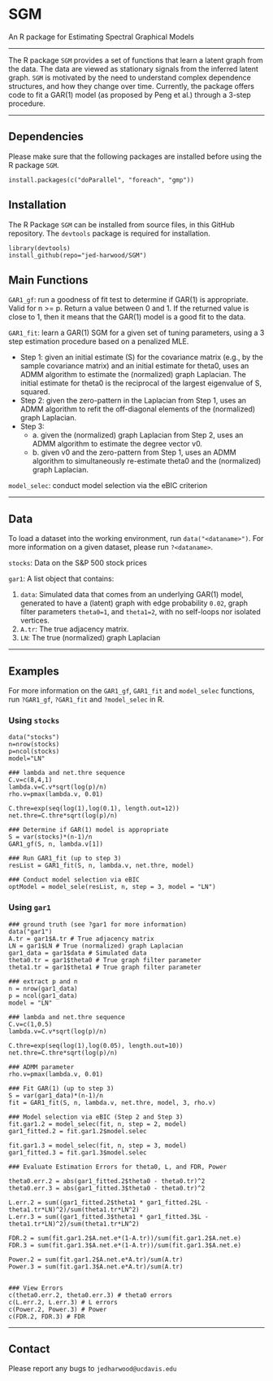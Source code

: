 # SGM
An R package for Estimating Spectral Graphical Models

*** 
The R package `SGM` provides a set of functions that learn a latent graph from the data.  The data are viewed as stationary signals from the inferred latent graph.  `SGM` is motivated by the need to understand complex dependence structures, and how they change over time.  Currently, the package offers code to fit a GAR(1) model (as proposed by Peng et al.) through a 3-step procedure.

*** 

## Dependencies 
Please make sure that the following packages are installed before using the R package `SGM`. 

```
install.packages(c("doParallel", "foreach", "gmp"))
```

## Installation
The R Package `SGM` can be installed from source files, in this GitHub repository.  The `devtools` package is required for installation.  
```
library(devtools)
install_github(repo="jed-harwood/SGM")
```

## Main Functions

`GAR1_gf`: run a goodness of fit test to determine if GAR(1) is appropriate. Valid for n >= p.  Return a value between 0 and 1. If the returned value is close to 1, then it means that the GAR(1) model is a good fit to the data.

`GAR1_fit`: learn a GAR(1) SGM for a given set of tuning parameters, using a 3 step estimation procedure based on a penalized MLE.  
* Step 1: given an initial estimate (S) for the covariance matrix (e.g., by the sample covariance matrix) and an initial estimate for theta0, uses an ADMM algorithm to estimate the (normalized) graph Laplacian.  The initial estimate for theta0 is the reciprocal of the largest eigenvalue of S, squared.
* Step 2: given the zero-pattern in the Laplacian from Step 1, uses an ADMM algorithm to refit the off-diagonal elements of the (normalized) graph Laplacian.
* Step 3:
    * a. given the (normalized) graph Laplacian from Step 2, uses an ADMM algorithm to estimate the degree vector v0.
    * b. given v0 and the zero-pattern from Step 1, uses an ADMM algorithm to simultaneously re-estimate theta0 and the (normalized) graph Laplacian.

`model_selec`: conduct model selection via the eBIC criterion

***

## Data
To load a dataset into the working environment, run `data("<dataname>")`.  For more information on a given dataset, please run `?<dataname>`.  

`stocks`: Data on the S&P 500 stock prices

`gar1`:  A list object that contains:
1. `data`: Simulated data that comes from an underlying GAR(1) model, generated to have a (latent) graph with edge probability `0.02`, graph filter parameters `theta0=1`, and `theta1=2`, with no self-loops nor isolated vertices.
2. `A.tr`: The true adjacency matrix.
3. `LN`: The true (normalized) graph Laplacian

*** 

## Examples

For more information on the `GAR1_gf`, `GAR1_fit` and `model_selec` functions, run `?GAR1_gf`, `?GAR1_fit` and `?model_selec` in R.  

### Using `stocks`
```
data("stocks")
n=nrow(stocks)
p=ncol(stocks)
model="LN"

### lambda and net.thre sequence
C.v=c(8,4,1)
lambda.v=C.v*sqrt(log(p)/n) 
rho.v=pmax(lambda.v, 0.01)

C.thre=exp(seq(log(1),log(0.1), length.out=12))
net.thre=C.thre*sqrt(log(p)/n)

### Determine if GAR(1) model is appropriate
S = var(stocks)*(n-1)/n
GAR1_gf(S, n, lambda.v[1])

### Run GAR1_fit (up to step 3)
resList = GAR1_fit(S, n, lambda.v, net.thre, model)

### Conduct model selection via eBIC
optModel = model_sele(resList, n, step = 3, model = "LN")
```


### Using `gar1`
```
### ground truth (see ?gar1 for more information)
data("gar1")
A.tr = gar1$A.tr # True adjacency matrix
LN = gar1$LN # True (normalized) graph Laplacian
gar1_data = gar1$data # Simulated data
theta0.tr = gar1$theta0 # True graph filter parameter
theta1.tr = gar1$theta1 # True graph filter parameter

### extract p and n
n = nrow(gar1_data)
p = ncol(gar1_data)
model = "LN"

### lambda and net.thre sequence
C.v=c(1,0.5)  
lambda.v=C.v*sqrt(log(p)/n)

C.thre=exp(seq(log(1),log(0.05), length.out=10))
net.thre=C.thre*sqrt(log(p)/n)

### ADMM parameter 
rho.v=pmax(lambda.v, 0.01)

### Fit GAR(1) (up to step 3)
S = var(gar1_data)*(n-1)/n
fit = GAR1_fit(S, n, lambda.v, net.thre, model, 3, rho.v)

### Model selection via eBIC (Step 2 and Step 3)
fit.gar1.2 = model_selec(fit, n, step = 2, model)
gar1_fitted.2 = fit.gar1.2$model.selec

fit.gar1.3 = model_selec(fit, n, step = 3, model)
gar1_fitted.3 = fit.gar1.3$model.selec

### Evaluate Estimation Errors for theta0, L, and FDR, Power

theta0.err.2 = abs(gar1_fitted.2$theta0 - theta0.tr)^2
theta0.err.3 = abs(gar1_fitted.3$theta0 - theta0.tr)^2

L.err.2 = sum((gar1_fitted.2$theta1 * gar1_fitted.2$L - theta1.tr*LN)^2)/sum(theta1.tr*LN^2)
L.err.3 = sum((gar1_fitted.3$theta1 * gar1_fitted.3$L - theta1.tr*LN)^2)/sum(theta1.tr*LN^2)

FDR.2 = sum(fit.gar1.2$A.net.e*(1-A.tr))/sum(fit.gar1.2$A.net.e)
FDR.3 = sum(fit.gar1.3$A.net.e*(1-A.tr))/sum(fit.gar1.3$A.net.e)

Power.2 = sum(fit.gar1.2$A.net.e*A.tr)/sum(A.tr)
Power.3 = sum(fit.gar1.3$A.net.e*A.tr)/sum(A.tr)


### View Errors
c(theta0.err.2, theta0.err.3) # theta0 errors
c(L.err.2, L.err.3) # L errors
c(Power.2, Power.3) # Power
c(FDR.2, FDR.3) # FDR 
```

***

## Contact
Please report any bugs to `jedharwood@ucdavis.edu`
